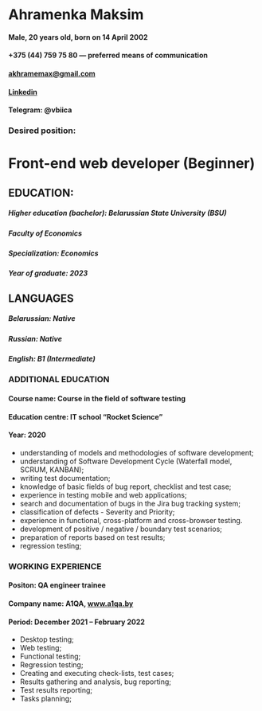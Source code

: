 # Ahramenka Maksim  
#### Male, 20 years old, born on 14 April 2002  
#### +375 (44) 759 75 80 — preferred means of communication 
#### akhramemax@gmail.com  
#### [Linkedin](https://www.linkedin.com)  
#### Telegram: @vbiica
### Desired position:
# Front-end web developer (Beginner)

## EDUCATION:
##### Higher education (bachelor): Belarussian State University (BSU)
##### Faculty of Economics
##### Specialization: Economics
##### Year of graduate: 2023
## LANGUAGES 
##### Belarussian: Native
##### Russian: Native
##### English:  B1 (Intermediate)

### ADDITIONAL EDUCATION 
#### Course name: Course in the field of software testing 
#### Education centre: IT school “Rocket Science”
#### Year: 2020
* understanding of models and methodologies of software development;
* understanding of Software Development Cycle (Waterfall model, SCRUM, KANBAN);
* writing test documentation;
* knowledge of basic fields of bug report, checklist and test case;
* experience in testing mobile and web applications;
* search and documentation of bugs in the Jira bug tracking system;
* classification of defects - Severity and Priority;
* experience in functional, cross-platform and cross-browser testing.
* development of positive / negative / boundary test scenarios;
* preparation of reports based on test results;
* regression testing;

### WORKING EXPERIENCE 
#### Positon: QA engineer trainee
#### Company name: A1QA, www.a1qa.by
#### Period: December 2021 – February 2022
*  Desktop testing; 
*  Web testing; 
*  Functional testing; 
*  Regression testing; 
*  Creating and executing check-lists, test cases; 
*  Results gathering and analysis, bug reporting;
*   Test results reporting; 
*  Tasks planning;